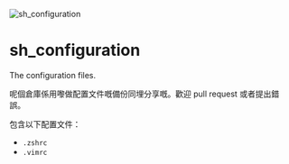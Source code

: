 ![sh_configuration](https://socialify.git.ci/CongJyu/sh_configuration/image?description=1&font=Bitter&forks=1&issues=1&language=1&name=1&owner=1&pattern=Floating%20Cogs&pulls=1&stargazers=1&theme=Light)

# sh_configuration

The configuration files.

呢個倉庫係用嚟做配置文件嘅備份同埋分享嘅。歡迎 pull request 或者提出錯誤。

包含以下配置文件：

- `.zshrc`
- `.vimrc`

